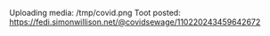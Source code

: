 Uploading media: /tmp/covid.png
Toot posted: https://fedi.simonwillison.net/@covidsewage/110220243459642672
